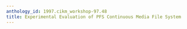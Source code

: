 ```yaml
---
anthology_id: 1997.cikm_workshop-97.48
title: Experimental Evaluation of PFS Continuous Media File System
---
```

